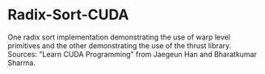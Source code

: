 # Radix-Sort-CUDA
One radix sort implementation demonstrating the use of warp level primitives and the other demonstrating the use of the thrust library. Sources: "Learn CUDA Programming" from Jaegeun Han and Bharatkumar Sharma.
